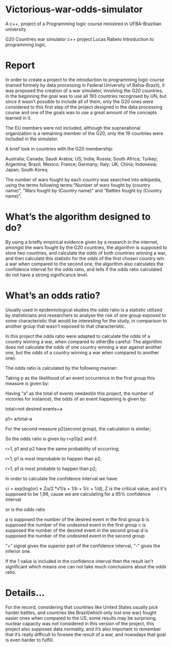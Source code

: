 # Victorious-war-odds-simulator
A c++, project of a Programming logic course ministred in UFBA-Brazilian university

G20 Countries war simulator
c++ project
Lucas Rabelo
Introduction to programming logic.

# **Report**

In order to create a project to the introduction to programming logic course (named formely by data processing in Federal University of Bahia-Brazil), it was proposed the creation of a war simulator, involving the G20 countries, in the beginning the goal was to use all 193 countries recognised by UN, but since it wasn’t possible to include all of them, only the G20 ones were considered to this first step of the project designed in the data processing course and  one of the goals was to use a great amount of the concepts learned in it.
 
 The EU members were not included, although the supranational organization is a remaining member of the G20, only the 19 countries were included in the simulator.
 
 A brief look in countries with the G20 membership:

Australia;
Canada;
Saudi Arabia;
US;
India;
Russia;
South Africa;
Turkey;
Argentina;
Brazil;
Mexico;
France;
Germany;
Italy;
UK;
China;
Indonesia;
Japan;
South Korea;

 The number of wars fought by each country was searched into wikipedia, using the terms following terms:”Number of wars fought by (country name)”, “Wars fought by (Country name)” and  “Battles fought by (Country name)”.


# **What’s the algorithm designed to do?**

 By using a briefly empirical evidence given by a research in the internet, amongst the wars fought by the G20 countries, the algorithm is supposed to store two countries, and calculate the odds of both countries winning a war, and then calculate this statistic for the odds of the first chosen country win a war when compared to the second one, the algorithm also calculates the confidence interval for the odds ratio, and tells if the odds ratio calculated do not have a strong significance level.

# **What’s an odds ratio?**

Usually used in epidemiological studies the odds ratio is a statistic utilized by statisticians and researchers to analyse the risk of one group exposed to some characteristic that would be interesting for the study, in comparison to another group that wasn’t exposed to that characteristic.

 In this project the odds ratio were adapted to calculate the odds of a country winning a war, when compared to other(Be careful: The algorithm does not calculate the odds of one country winning a war against another one, but the odds of a country winning a war when compared to another one).

The odds ratio is calculated by the following manner:

 Taking p as the likelihood of an event occurrence in the first group this measure is given by:

Having “a” as the total of events needed(in this project, the number of victories for instance), the odds of an event happening is given by:

total=not desired events+a

p1= a/total-a

For the second measure p2(second group), the calculation is similar;

So the odds ratio is given by r=p1/p2 and if:

 r=1, p1 and p2 have the same probability of occurring;

 r<1; p1 is most improbable to happen than  p2;

r>1; p1 is most probable to happen than p2;

In order to calculate the confidence interval we have:


  ci = exp(log(or) ± Zα/2 *√1/a + 1/b + 1/c + 1/d), Z is the critical value, and it's supposed to be 1,96, cause we are calculating for a 95% confidence interval

  or is the odds ratio

  a is supposed the number of the desired event in the first group
  b is supposed the number of the undesired event in the first group
  c is supposed the number of the desired event in the second group
  d is supposed the number of the undesired event in the second group


 “+” signal gives the superior part of the confidence interval, “-” gives the inferior one.

 If the 1 value is included in the confidence interval then the result isn’t significant which means one can not take much conclusions about the odds ratio.


# **Details...**

For the record, considering that countries like United States usually pick harder battles, and countries like Brazil(which only lost one war) fought easier ones when compared to the US, some results may be surprising, nuclear capacity was not considered in this version of the project, this project also supposes data normality, and it’s also important to remember that it’s really difficult to foresee the result of a war, and nowadays that goal is even harder to fulfill.
